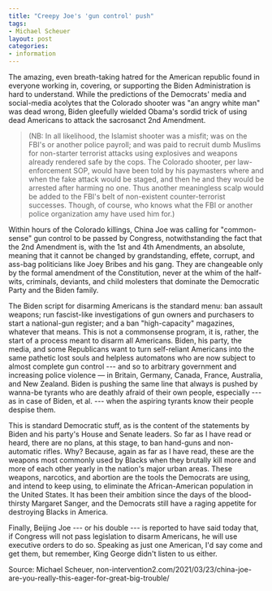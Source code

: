 ```yaml
---
title: "Creepy Joe's 'gun control' push"
tags:
- Michael Scheuer
layout: post
categories:
- information
---
```


The amazing, even breath-taking hatred for the American republic found in everyone working in, covering, or supporting the Biden Administration is hard to understand. While the predictions of the Democrats' media and social-media acolytes that the Colorado shooter was "an angry white man" was dead wrong, Biden gleefully wielded Obama's sordid trick of using dead Americans to attack the sacrosanct 2nd Amendment.

> (NB: In all likelihood, the Islamist shooter was a misfit; was on the FBI's or another police payroll; and was paid to recruit dumb Muslims for non-starter terrorist attacks using explosives and weapons already rendered safe by the cops. The Colorado shooter, per law-enforcement SOP, would have been told by his paymasters where and when the fake attack would be staged, and then he and they would be arrested after harming no one. Thus another meaningless scalp would be added to the FBI's belt of non-existent counter-terrorist successes. Though, of course, who knows what the FBI or another police organization amy have used him for.)

Within hours of the  Colorado killings, China Joe was calling for "common-sense" gun control to be passed by Congress, notwithstanding the fact that the 2nd Amendment is, with the 1st and 4th Amendments, an absolute, meaning that it cannot be changed by grandstanding, effete, corrupt, and ass-bag politicians like Joey Bribes and his gang. They are changeable only by the formal amendment of the Constitution, never at the whim of the half-wits, criminals, deviants, and child molesters that dominate the Democratic Party and the Biden family.

The Biden script for disarming Americans is the standard menu: ban assault weapons; run fascist-like investigations of gun owners and purchasers to start a national-gun register; and a ban "high-capacity" magazines, whatever that means. This is not a commonsense program, it is, rather, the start of a process meant to disarm all Americans. Biden, his party, the media, and some Republicans want to turn self-reliant Americans into the same pathetic lost souls and helpless automatons who are now subject to almost complete gun control --- and so to arbitrary government and increasing police violence  —  in Britain, Germany, Canada, France, Australia, and New Zealand. Biden is pushing the same line that always is pushed by wanna-be tyrants who are deathly afraid of their own people, especially --- as in case of Biden, et al. --- when the aspiring tyrants know their people despise them.

This is standard Democratic stuff, as is the content of the statements by Biden and his party's House and Senate leaders. So far as I have read or heard, there are no plans, at this stage, to ban hand-guns and non-automatic rifles. Why? Because, again as far as I have read, these are the weapons most commonly used by Blacks when they brutally kill more  and more of each other yearly in the nation's major urban areas. These weapons, narcotics, and abortion are the tools the Democrats are using, and intend to keep using, to eliminate the African-American population in the United States. It has been their ambition since the days of the blood-thirsty Margaret Sanger, and the Democrats still have a raging appetite for destroying Blacks in America.

Finally, Beijing Joe --- or his double --- is reported to have said today that, if Congress will not pass legislation to disarm Americans, he will use executive orders to do so. Speaking as just one American, I'd say come and get them, but remember, King George didn't listen to us either.

Source: Michael Scheuer, non-intervention2.com/2021/03/23/china-joe-are-you-really-this-eager-for-great-big-trouble/
